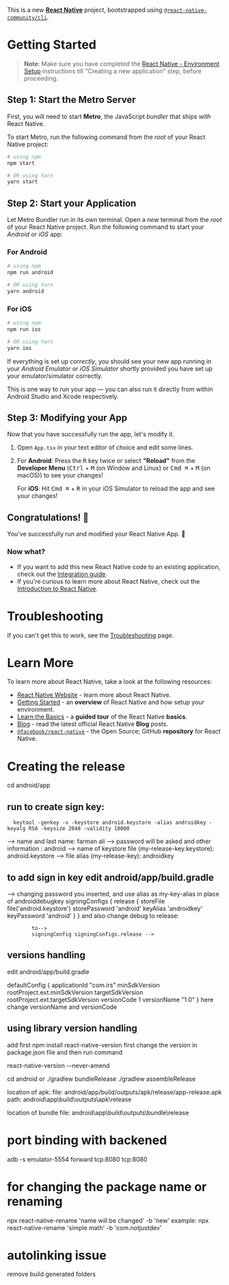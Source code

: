 This is a new [**React Native**](https://reactnative.dev) project, bootstrapped using [`@react-native-community/cli`](https://github.com/react-native-community/cli).

# Getting Started

>**Note**: Make sure you have completed the [React Native - Environment Setup](https://reactnative.dev/docs/environment-setup) instructions till "Creating a new application" step, before proceeding.

## Step 1: Start the Metro Server

First, you will need to start **Metro**, the JavaScript _bundler_ that ships _with_ React Native.

To start Metro, run the following command from the _root_ of your React Native project:

```bash
# using npm
npm start

# OR using Yarn
yarn start
```

## Step 2: Start your Application

Let Metro Bundler run in its _own_ terminal. Open a _new_ terminal from the _root_ of your React Native project. Run the following command to start your _Android_ or _iOS_ app:

### For Android

```bash
# using npm
npm run android

# OR using Yarn
yarn android
```

### For iOS

```bash
# using npm
npm run ios

# OR using Yarn
yarn ios
```

If everything is set up _correctly_, you should see your new app running in your _Android Emulator_ or _iOS Simulator_ shortly provided you have set up your emulator/simulator correctly.

This is one way to run your app — you can also run it directly from within Android Studio and Xcode respectively.

## Step 3: Modifying your App

Now that you have successfully run the app, let's modify it.

1. Open `App.tsx` in your text editor of choice and edit some lines.
2. For **Android**: Press the <kbd>R</kbd> key twice or select **"Reload"** from the **Developer Menu** (<kbd>Ctrl</kbd> + <kbd>M</kbd> (on Window and Linux) or <kbd>Cmd ⌘</kbd> + <kbd>M</kbd> (on macOS)) to see your changes!

   For **iOS**: Hit <kbd>Cmd ⌘</kbd> + <kbd>R</kbd> in your iOS Simulator to reload the app and see your changes!

## Congratulations! :tada:

You've successfully run and modified your React Native App. :partying_face:

### Now what?

- If you want to add this new React Native code to an existing application, check out the [Integration guide](https://reactnative.dev/docs/integration-with-existing-apps).
- If you're curious to learn more about React Native, check out the [Introduction to React Native](https://reactnative.dev/docs/getting-started).

# Troubleshooting

If you can't get this to work, see the [Troubleshooting](https://reactnative.dev/docs/troubleshooting) page.

# Learn More

To learn more about React Native, take a look at the following resources:

- [React Native Website](https://reactnative.dev) - learn more about React Native.
- [Getting Started](https://reactnative.dev/docs/environment-setup) - an **overview** of React Native and how setup your environment.
- [Learn the Basics](https://reactnative.dev/docs/getting-started) - a **guided tour** of the React Native **basics**.
- [Blog](https://reactnative.dev/blog) - read the latest official React Native **Blog** posts.
- [`@facebook/react-native`](https://github.com/facebook/react-native) - the Open Source; GitHub **repository** for React Native.


# Creating the release
cd android/app

## run to create sign key: 
      keytool -genkey -v -keystore android.keystore -alias androidkey -keyalg RSA -keysize 2048 -validity 10000
--> name and last name: farman ali 
--> password will be asked and other information : android
--> name of keystore file (my-release-key.keystore): android.keystore
--> file alias (my-release-key): androidkey

## to add sign in key edit android/app/build.gradle
--> changing password you inserted, and use alias as my-key-alias in place of androiddebugkey
   signingConfigs {
        release {
            storeFile file('android.keystore')
            storePassword 'android'
            keyAlias 'androidkey'
            keyPassword 'android'
        }
    }
and also change debug to release:
<!-- release {
            // Caution! In production, you need to generate your own keystore file.
            // see https://reactnative.dev/docs/signed-apk-android.
            signingConfig signingConfigs.debug -->
            to-->
            signingConfig signingConfigs.release -->

## versions handling
edit android/app/build.gradle

 defaultConfig {
        applicationId "com.irs"
        minSdkVersion rootProject.ext.minSdkVersion
        targetSdkVersion rootProject.ext.targetSdkVersion
        versionCode 1
        versionName "1.0"
    }
    here change versionName and versionCode

## using library version handling
add first 
npm install react-native-version
first change the version in package.json file and then run command

react-native-version --never-amend

cd android
or 
./gradlew bundleRelease
./gradlew assembleRelease

location of apk:
file: android/app/build/outputs/apk/release/app-release.apk
path: android\app\build\outputs\apk\release

location of bundle file:
android\app\build\outputs\bundle\release

# port binding with backened
adb -s emulator-5554 forward tcp:8080 tcp:8080

# for changing the package name or renaming
npx react-native-rename 'name will be changed' -b 'new'
example:
npx react-native-rename 'simple math' -b 'com.notjustdev'

# autolinking issue
remove build generated folders